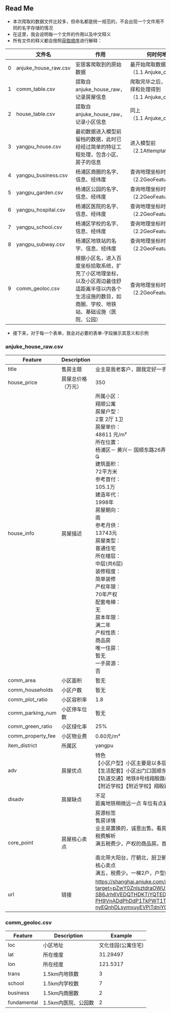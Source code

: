 ## Read Me

- 本次爬取的数据文件比较多，但命名都是统一规范的，不会出现一个文件用不同的名字存储的情况
- 在这里，我会说明每一个文件的作用以及中文释义
- 所有文件的释义都会按照<u>获取顺序</u>进行解释：

|      | 文件名               | 作用                                                         | 何时何地得到                                                 |
| ---- | -------------------- | ------------------------------------------------------------ | ------------------------------------------------------------ |
| 0    | anjuke_house_raw.csv | 安居客爬取到的原始数据                                       | 最开始爬取数据时<br>（1.1 Anjuke_cps.ipynb）                 |
| 1    | comm_table.csv       | 提取自anjuke_house_raw，记录房屋信息                         | 爬取完毕之后，经过字段选择和处理得到<br/>（1.1 Anjuke_cps.ipynb） |
| 2    | house_table.csv      | 提取自anjuke_house_raw，记录小区信息                         | 同上<br/>（1.1 Anjuke_cps.ipynb）                            |
| 3    | yangpu_house.csv     | 最初数据进入模型前留档的数据，此时已经经过简单的特征工程处理，包含小区、房子的信息 | 进入模型前<br>（2.1Attemptation.ipynb）                      |
| 4    | yangpu_business.csv  | 杨浦区商圈的名字、信息、经纬度                               | 查询地理坐标时<br/>（2.2GeoFeatures.ipynb）                  |
| 5    | yangpu_garden.csv    | 杨浦区公园的名字、信息、经纬度                               | 查询地理坐标时<br/>（2.2GeoFeatures.ipynb）                  |
| 6    | yangpu_hospital.csv  | 杨浦区医院的名字、信息、经纬度                               | 查询地理坐标时<br/>（2.2GeoFeatures.ipynb）                  |
| 7    | yangpu_school.csv    | 杨浦区学校的名字、信息、经纬度                               | 查询地理坐标时<br/>（2.2GeoFeatures.ipynb）                  |
| 8    | yangpu_subway.csv    | 杨浦区地铁站的名字、信息、经纬度                             | 查询地理坐标时<br/>（2.2GeoFeatures.ipynb）                  |
| 9    | comm_geoloc.csv      | 根据小区名，进入百度坐标拾取系统，扩充了小区地理坐标，以及小区周边最佳舒适距离半径以内各个生活设施的数目，如商圈、学校、地铁站、基础设施（医院、公园） | 查询地理坐标时<br>（2.2GeoFeatures.ipynb）                   |

- 接下来，对于每一个表单，我会对必要的表单-字段展示其意义和示例

  

### anjuke_house_raw.csv

| Feature           | Description        | Example                                                      |
| ----------------- | ------------------ | ------------------------------------------------------------ |
| title             | 售房主题           | 业主是我老客户，跟我定好一手房，急需首付，急售，随时看房     |
| house_price       | 房屋总价格（万元） | 350                                                          |
| house_info        | 房屋描述           | 所属小区：<br/>翔顺公寓<br/>房屋户型：<br/>2室 2厅 1卫<br/>房屋单价：<br/>48611 元/m²<br/>所在位置：<br/>杨浦区－ 黄兴－ 国顺东路26弄<br/><br/>建筑面积：<br/>72平方米<br/>参考首付：<br/>105.1万<br/>建造年代：<br/>1998年<br/>房屋朝向：<br/>南<br/>参考月供：<br/>13743元<br/>房屋类型：<br/>普通住宅<br/>所在楼层：<br/>中层(共6层)<br/>装修程度：<br/>简单装修<br/>产权年限：<br/>70年产权<br/>配套电梯：<br/>无<br/>房本年限：<br/>满二年<br/>产权性质：<br/>商品房<br/>唯一住房：<br/>暂无<br/>一手房源：<br/>否 |
| comm_area         | 小区面积           | 暂无                                                         |
| comm_households   | 小区户数           | 暂无                                                         |
| comm_plot_ratio   | 小区容积率         | 1.8                                                          |
| comm_parking_num  | 小区停车位数       | 暂无                                                         |
| comm_green_ratio  | 小区绿化率         | 25%                                                          |
| comm_property_fee | 小区物业费         | 0.60元/m²                                                    |
| item_district     | 所属区             | yangpu                                                       |
| adv               | 房屋优点           | 特色<br/>【小区户型】小区主要是以多层为主近83栋，一房朝南，50-60平。两房以双南厅朝北为主75平左右。<br/>【生活配套】小区出门口国顺东路路有菜场，农业银行等 以附近1公里五角场商圈长海医院，万达以及太苹洋生活广场。<br/>【轨道交通】地铁8号线翔殷路站1公里，公交1238、80、137、577、868等等，到中环高架0.3公里。<br/>【附近学校】【附近学校】翔殷路小学，为我区重点中学输送优秀生源。鞍山实验中学和复旦实验中学是市重点中学且轮换对口 |
| disadv            | 房屋缺点           | 不足<br/>距离地铁稍微远一点 车位有点紧张 绿化稍微少点        |
| core_point        | 房屋核心卖点       | 房源标签<br/>售房详情<br/>业主是置换的，诚意出售。看房提前约，**无要求。希望能尽量快**。<br/>税费解析<br/>满五税费少，产权的商品房。首套1个点契税，二套是3个点契税。<br/><br/>南北带大阳台，厅朝北，厨卫朝北。全明户型，采光好。一梯2户的。<br/>核心卖点<br/>满五，税费少。一梯2户，户型好。小区品质好，好停车。 |
| url               | 链接               | https://shanghai.anjuke.com/prop/view/A5071614777?from=filter&spread=commsearch&invalid=1&click_url=https://lego-click.anjuke.com/jump?target=pZwY0ZnlsztdraOWUvYKuadWm1NLujE1raYdrHE1sHwBujEVrjbOniYQnH03Py76PWnOuWmKPHnkPWTLn9DKnHNkPWNLPjnkP1bOnjNYnED3njTkTH9knjTKnikQnkDzsjDYnj0KnHNOnH9kPHcdnWEQrEDQTNujsRKjsN72iSilWrpFBSpcfSXVhShTBXyc-SB6Jrh6VEDQTHDKTiYQTEDQnWm3P191nW0QPj93njDvn19YTHmKTHDKryn3nAcdP19VP16hPzYYnhNQsH--PH9VnADdPhDdP1TkPWT1THDzPW9LrjnzP1DvnjbvPHDznjTKnHcvrj03n1cLnHEdrjmYn1bvrTDKTEDKTiYKTE7CIZwk01CfsLPCmyOMpA7Gsh78pMRouiOWUvYf0v7_uiqOmyOM0ZNf0jDfTNPKnbDYEH9QsNnkPWcVrNnvridDEYPDsHPaPH9OwjbvrNn1EEDznH98P1b8rjm8nHmkTHTKnTDKnikQnk7exEDQnjT1PEDQnjTQPWE3Tyu-nyEQnhDLsymvuyEVPjTdniYOrjEOsHNdnAmvP1uWPWmkrEDKPTDKTHnKnBkQPjTLsj0YPH9KnE78IyQ_TH0OP1RBm19kmWc3nvnLP19&uniqid=pc5ee10544dc6590.39798745&region_ids=9&position=1&kwtype=filter&now_time=1591805252 |



### comm_geoloc.csv

| Feature     | Description         | Example            |
| ----------- | ------------------- | ------------------ |
| loc         | 小区地址            | 文化佳园(公寓住宅) |
| lat         | 所在维度            | 31.29497           |
| lon         | 所在经度            | 121.5317           |
| trans       | 1.5km内地铁数       | 3                  |
| school      | 1.5km内学校数       | 7                  |
| business    | 1.5km内商圈数       | 2                  |
| fundamental | 1.5km内医院、公园数 | 2                  |

